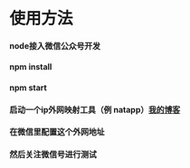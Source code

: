 # 使用方法
#### node接入微信公众号开发
#### npm install 
#### npm start
#### 启动一个ip外网映射工具（例 natapp）[我的博客](http://aty1990.top) 
#### 在微信里配置这个外网地址
#### 然后关注微信号进行测试
